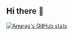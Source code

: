 ## Hi there 👋

[![Anurag's GitHub stats](https://github-readme-stats.vercel.app/api?username=J-shw)](https://github.com/anuraghazra/github-readme-stats)

<!--
**J-shw/J-shw** is a ✨ _special_ ✨ repository because its `README.md` (this file) appears on your GitHub profile.

Here are some ideas to get you started:

- 🔭 I’m currently working on ...
- 🌱 I’m currently learning ...
- 👯 I’m looking to collaborate on ...
- 🤔 I’m looking for help with ...
- 💬 Ask me about ...
- 📫 How to reach me: ...
- 😄 Pronouns: ...
- ⚡ Fun fact: ...
-->
